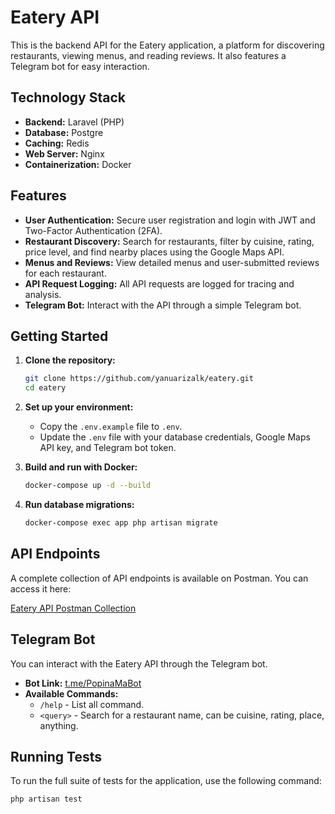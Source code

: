 # Eatery API

This is the backend API for the Eatery application, a platform for discovering restaurants, viewing menus, and reading reviews. It also features a Telegram bot for easy interaction.

## Technology Stack

*   **Backend:** Laravel (PHP)
*   **Database:** Postgre
*   **Caching:** Redis
*   **Web Server:** Nginx
*   **Containerization:** Docker

## Features

*   **User Authentication:** Secure user registration and login with JWT and Two-Factor Authentication (2FA).
*   **Restaurant Discovery:** Search for restaurants, filter by cuisine, rating, price level, and find nearby places using the Google Maps API.
*   **Menus and Reviews:** View detailed menus and user-submitted reviews for each restaurant.
*   **API Request Logging:** All API requests are logged for tracing and analysis.
*   **Telegram Bot:** Interact with the API through a simple Telegram bot.

## Getting Started

1.  **Clone the repository:**
    ```bash
    git clone https://github.com/yanuarizalk/eatery.git
    cd eatery
    ```

2.  **Set up your environment:**
    *   Copy the `.env.example` file to `.env`.
    *   Update the `.env` file with your database credentials, Google Maps API key, and Telegram bot token.

3.  **Build and run with Docker:**
    ```bash
    docker-compose up -d --build
    ```

4.  **Run database migrations:**
    ```bash
    docker-compose exec app php artisan migrate
    ```

## API Endpoints

A complete collection of API endpoints is available on Postman. You can access it here:

[Eatery API Postman Collection](https://postman.yanuarizal.net/11658621-e1e20aba-4403-46a4-bbf3-55fcbc7b4bc9?action=share&source=copy-link&creator=11658621)

## Telegram Bot

You can interact with the Eatery API through the Telegram bot.

*   **Bot Link:** [t.me/PopinaMaBot](https://t.me/PopinaMaBot)
*   **Available Commands:**
    *   `/help` - List all command.
    *   `<query>` - Search for a restaurant name, can be cuisine, rating, place, anything.

## Running Tests

To run the full suite of tests for the application, use the following command:

```bash
php artisan test
